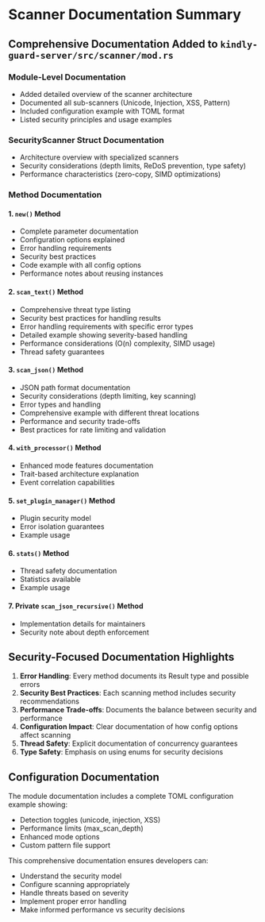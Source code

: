 # Scanner Documentation Summary

## Comprehensive Documentation Added to `kindly-guard-server/src/scanner/mod.rs`

### Module-Level Documentation
- Added detailed overview of the scanner architecture
- Documented all sub-scanners (Unicode, Injection, XSS, Pattern)
- Included configuration example with TOML format
- Listed security principles and usage examples

### SecurityScanner Struct Documentation
- Architecture overview with specialized scanners
- Security considerations (depth limits, ReDoS prevention, type safety)
- Performance characteristics (zero-copy, SIMD optimizations)

### Method Documentation

#### 1. `new()` Method
- Complete parameter documentation
- Configuration options explained
- Error handling requirements
- Security best practices
- Code example with all config options
- Performance notes about reusing instances

#### 2. `scan_text()` Method
- Comprehensive threat type listing
- Security best practices for handling results
- Error handling requirements with specific error types
- Detailed example showing severity-based handling
- Performance considerations (O(n) complexity, SIMD usage)
- Thread safety guarantees

#### 3. `scan_json()` Method
- JSON path format documentation
- Security considerations (depth limiting, key scanning)
- Error types and handling
- Comprehensive example with different threat locations
- Performance and security trade-offs
- Best practices for rate limiting and validation

#### 4. `with_processor()` Method
- Enhanced mode features documentation
- Trait-based architecture explanation
- Event correlation capabilities

#### 5. `set_plugin_manager()` Method
- Plugin security model
- Error isolation guarantees
- Example usage

#### 6. `stats()` Method
- Thread safety documentation
- Statistics available
- Example usage

#### 7. Private `scan_json_recursive()` Method
- Implementation details for maintainers
- Security note about depth enforcement

## Security-Focused Documentation Highlights

1. **Error Handling**: Every method documents its Result type and possible errors
2. **Security Best Practices**: Each scanning method includes security recommendations
3. **Performance Trade-offs**: Documents the balance between security and performance
4. **Configuration Impact**: Clear documentation of how config options affect scanning
5. **Thread Safety**: Explicit documentation of concurrency guarantees
6. **Type Safety**: Emphasis on using enums for security decisions

## Configuration Documentation

The module documentation includes a complete TOML configuration example showing:
- Detection toggles (unicode, injection, XSS)
- Performance limits (max_scan_depth)
- Enhanced mode options
- Custom pattern file support

This comprehensive documentation ensures developers can:
- Understand the security model
- Configure scanning appropriately
- Handle threats based on severity
- Implement proper error handling
- Make informed performance vs security decisions